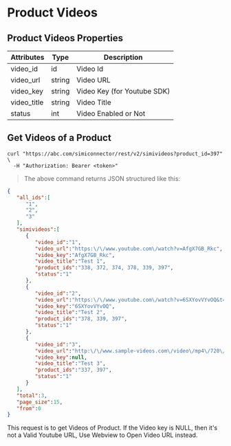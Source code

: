 # Product Videos

## Product Videos Properties

Attributes| Type| Description
--------- | ------- | -----------
video_id | id | Video Id
video_url | string | Video URL
video_key | string | Video Key (for Youtube SDK)
video_title | string | Video Title
status | int | Video Enabled or Not


## Get Videos of a Product

```shell
curl "https://abc.com/simiconnector/rest/v2/simivideos?product_id=397" \
  -H "Authorization: Bearer <token>"
```

> The above command returns JSON structured like this:

```json
{  
   "all_ids":[  
      "1",
      "2",
      "3"
   ],
   "simivideos":[  
      {  
         "video_id":"1",
         "video_url":"https:\/\/www.youtube.com\/watch?v=AfgX7GB_Rkc",
         "video_key":"AfgX7GB_Rkc",
         "video_title":"Test 1",
         "product_ids":"338, 372, 374, 378, 339, 397",
         "status":"1"
      },
      {  
         "video_id":"2",
         "video_url":"https:\/\/www.youtube.com\/watch?v=6SXYovVYvOQ&t=1474s",
         "video_key":"6SXYovVYvOQ",
         "video_title":"Test 2",
         "product_ids":"378, 339, 397",
         "status":"1"
      },
      {  
         "video_id":"3",
         "video_url":"http:\/\/www.sample-videos.com\/video\/mp4\/720\/big_buck_bunny_720p_1mb.mp4",
         "video_key":null,
         "video_title":"Test 3",
         "product_ids":"337, 397",
         "status":"1"
      }
   ],
   "total":3,
   "page_size":15,
   "from":0
}
```

This request is to get Videos of Product.
If the Video key is NULL, then it's not a Valid Youtube URL, Use Webview to Open Video URL instead.